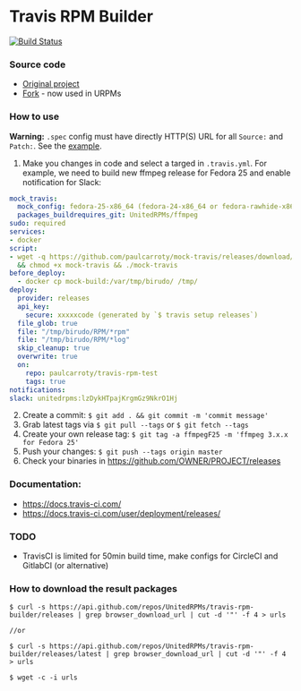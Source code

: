 # Travis RPM Builder

[![Build Status](https://travis-ci.org/UnitedRPMs/travis-rpm-builder.svg?branch=master)](https://travis-ci.org/UnitedRPMs/travis-rpm-builder)

### Source code
* [Original project](https://github.com/nrechn/mock-travis)
* [Fork](https://github.com/paulcarroty/mock-travis) - now used in URPMs

### How to use

**Warning:** `.spec` config must have directly HTTP(S) URL for all `Source:` and `Patch:`. See the [example](https://github.com/UnitedRPMs/mpv/blob/master/mpv.spec#L13).

1. Make you changes in code and select a targed in `.travis.yml`. For example, we need to build new ffmpeg release for Fedora 25 and enable notification for Slack:
``` Yaml
mock_travis:
  mock_config: fedora-25-x86_64 (fedora-24-x86_64 or fedora-rawhide-x86_64)
  packages_buildrequires_git: UnitedRPMs/ffmpeg
sudo: required
services:
- docker
script:
- wget -q https://github.com/paulcarroty/mock-travis/releases/download/stable/mock-travis
  && chmod +x mock-travis && ./mock-travis
before_deploy:
  - docker cp mock-build:/var/tmp/birudo/ /tmp/
deploy:
  provider: releases
  api_key:
    secure: xxxxxcode (generated by `$ travis setup releases`)
  file_glob: true
  file: "/tmp/birudo/RPM/*rpm"
  file: "/tmp/birudo/RPM/*log"
  skip_cleanup: true
  overwrite: true
  on:
    repo: paulcarroty/travis-rpm-test
    tags: true
notifications:
slack: unitedrpms:lzDykHTpajKrgmGz9NkrO1Hj
```

2. Create a commit: `$ git add . && git commit -m 'commit message'`
3. Grab latest tags via `$ git pull --tags` or `$ git fetch --tags`
4. Create your own release tag: `$ git tag -a ffmpegF25 -m 'ffmpeg 3.x.x for Fedora 25'`
5. Push your changes: `$ git push --tags origin master`
6. Check your binaries in https://github.com/OWNER/PROJECT/releases

### Documentation:
* https://docs.travis-ci.com/
* https://docs.travis-ci.com/user/deployment/releases/

### TODO
* TravisCI is limited for 50min build time, make configs for CircleCI and GitlabCI (or alternative)

### How to download the result packages

```
$ curl -s https://api.github.com/repos/UnitedRPMs/travis-rpm-builder/releases | grep browser_download_url | cut -d '"' -f 4 > urls

//or

$ curl -s https://api.github.com/repos/UnitedRPMs/travis-rpm-builder/releases/latest | grep browser_download_url | cut -d '"' -f 4 > urls

$ wget -c -i urls
```
